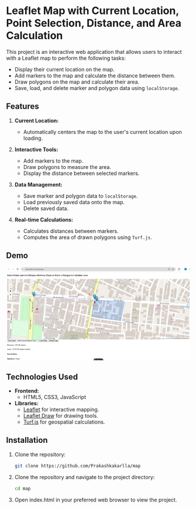 # Leaflet Map with Current Location, Point Selection, Distance, and Area Calculation

This project is an interactive web application that allows users to interact with a Leaflet map to perform the following tasks:
- Display their current location on the map.
- Add markers to the map and calculate the distance between them.
- Draw polygons on the map and calculate their area.
- Save, load, and delete marker and polygon data using `localStorage`.

## Features

1. **Current Location:**
   - Automatically centers the map to the user's current location upon loading.

2. **Interactive Tools:**
   - Add markers to the map.
   - Draw polygons to measure the area.
   - Display the distance between selected markers.

3. **Data Management:**
   - Save marker and polygon data to `localStorage`.
   - Load previously saved data onto the map.
   - Delete saved data.

4. **Real-time Calculations:**
   - Calculates distances between markers.
   - Computes the area of drawn polygons using `Turf.js`.

## Demo

![Map Screenshot](https://github.com/Prakashkakarlla/map/blob/main/Assets/Distance%20map.png)

## Technologies Used

- **Frontend:**
  - HTML5, CSS3, JavaScript
- **Libraries:**
  - [Leaflet](https://leafletjs.com/) for interactive mapping.
  - [Leaflet Draw](https://leaflet.github.io/Leaflet.draw/) for drawing tools.
  - [Turf.js](https://turfjs.org/) for geospatial calculations.

## Installation

1. Clone the repository:
   ```bash
   git clone https://github.com/Prakashkakarlla/map


2. Clone the repository and navigate to the project directory:
   ```bash
   cd map

3. Open index.html in your preferred web browser to view the project.

